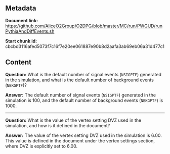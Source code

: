 ## Metadata

**Document link:** https://github.com/AliceO2Group/O2DPG/blob/master/MC/run/PWGUD/runPythiaAndDiffEvents.sh

**Start chunk id:** cbcbd3116afed5073f7c16f7e20ee061887e90b8d2aafa3ab69eb06a31d477c1

## Content

**Question:** What is the default number of signal events (`NSIGPTF`) generated in the simulation, and what is the default number of background events (`NBKGPTF`)?

**Answer:** The default number of signal events (`NSIGPTF`) generated in the simulation is 100, and the default number of background events (`NBKGPTF`) is 1000.

---

**Question:** What is the value of the vertex setting DVZ used in the simulation, and how is it defined in the document?

**Answer:** The value of the vertex setting DVZ used in the simulation is 6.00. This value is defined in the document under the vertex settings section, where DVZ is explicitly set to 6.00.
